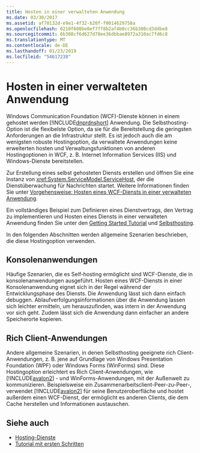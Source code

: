```yaml
---
title: Hosten in einer verwalteten Anwendung
ms.date: 03/30/2017
ms.assetid: af70132d-e9e1-4f32-b20f-f0014629758a
ms.openlocfilehash: 0210f608be8ef7ff8b2af4b0cc36b308cd3ddbe8
ms.sourcegitcommit: 6b308cf6d627d78ee36dbbae8972a310ac7fd6c8
ms.translationtype: MT
ms.contentlocale: de-DE
ms.lasthandoff: 01/23/2019
ms.locfileid: "54617238"
---
```

# <a name="hosting-in-a-managed-application"></a>Hosten in einer verwalteten Anwendung
Windows Communication Foundation (WCF)-Dienste können in einem gehostet werden [!INCLUDE[dnprdnshort](../../../../includes/dnprdnshort-md.md)] Anwendung. Die Selbsthosting-Option ist die flexibelste Option, da sie für die Bereitstellung die geringsten Anforderungen an die Infrastruktur stellt. Es ist jedoch auch die am wenigsten robuste Hostingoption, da verwaltete Anwendungen keine erweiterten hosten und Verwaltungsfunktionen von anderen Hostingoptionen in WCF, z. B. Internet Information Services (IIS) und Windows-Dienste bereitstellen.  
  
 Zur Erstellung eines selbst gehosteten Diensts erstellen und öffnen Sie eine Instanz von <xref:System.ServiceModel.ServiceHost>, der die Dienstüberwachung für Nachrichten startet. Weitere Informationen finden Sie unter [Vorgehensweise: Hosten eines WCF-Diensts in einer verwalteten Anwendung](../../../../docs/framework/wcf/how-to-host-a-wcf-service-in-a-managed-application.md).  
  
 Ein vollständiges Beispiel zum Definieren eines Dienstvertrags, den Vertrag zu implementieren und Hosten eines Diensts in einer verwalteten Anwendung finden Sie unter den [Getting Started Tutorial](../../../../docs/framework/wcf/getting-started-tutorial.md) und [Selbsthosting](../../../../docs/framework/wcf/samples/self-host.md).  
  
 In den folgenden Abschnitten werden allgemeine Szenarien beschrieben, die diese Hostingoption verwenden.  
  
## <a name="console-applications"></a>Konsolenanwendungen  
 Häufige Szenarien, die es Self-hosting ermöglicht sind WCF-Dienste, die in konsolenanwendungen ausgeführt. Hosten eines WCF-Diensts in einer Konsolenanwendung eignet sich in der Regel während der Entwicklungsphase des Diensts. Die Anwendung lässt sich dann einfach debuggen. Ablaufverfolgungsinformationen über die Anwendung lassen sich leichter ermitteln, um herauszufinden, was intern in der Anwendung vor sich geht. Zudem lässt sich die Anwendung dann einfacher an andere Speicherorte kopieren.  
  
## <a name="rich-client-applications"></a>Rich Client-Anwendungen  
 Andere allgemeine Szenarien, in denen Selbsthosting geeignete rich Client-Anwendungen, z. B. jene auf Grundlage von Windows Presentation Foundation (WPF) oder Windows Forms (WinForms) sind. Diese Hostingoption erleichtert es Rich&#160;Client-Anwendungen, wie [!INCLUDE[avalon2](../../../../includes/avalon2-md.md)] - und WinForms-Anwendungen, mit der Außenwelt zu kommunizieren. Beispielsweise ein Zusammenarbeitsclient-Peer-zu-Peer-, verwendet [!INCLUDE[avalon2](../../../../includes/avalon2-md.md)] für seine Benutzeroberfläche und hostet außerdem einen WCF-Dienst, der ermöglicht es anderen Clients, die dem Cache herstellen und Informationen austauschen.  
  
## <a name="see-also"></a>Siehe auch
- [Hosting-Dienste](../../../../docs/framework/wcf/hosting-services.md)
- [Tutorial mit ersten Schritten](../../../../docs/framework/wcf/getting-started-tutorial.md)
